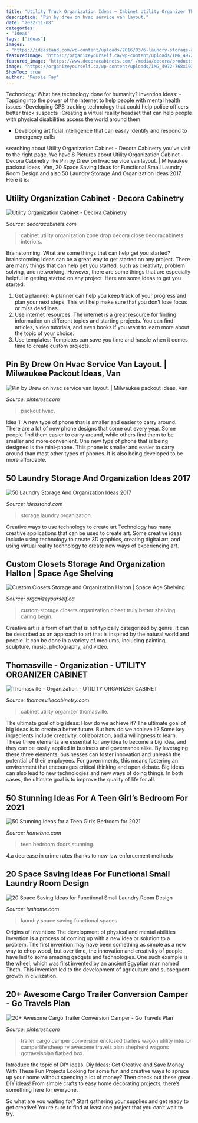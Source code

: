 ```yaml
---
title: "Utility Truck Organization Ideas ~ Cabinet Utility Organizer Thomasville"
description: "Pin by drew on hvac service van layout."
date: "2022-11-08"
categories:
- "ideas"
tags: ["ideas"]
images:
- "https://ideastand.com/wp-content/uploads/2016/03/6-laundry-storage-and-organization-ideas.jpg"
featuredImage: "https://organizeyourself.ca/wp-content/uploads/IMG_4972-768x1024.jpg"
featured_image: "https://www.decoracabinets.com/-/media/decora/products/cabinet_interiors/decutilitymcttws.jpg"
image: "https://organizeyourself.ca/wp-content/uploads/IMG_4972-768x1024.jpg"
ShowToc: true
author: "Ressie Fay"
---
```



Technology: What has technology done for humanity?
Invention Ideas: 
-Tapping into the power of the internet to help people with mental health issues 
-Developing GPS tracking technology that could help police officers better track suspects 
-Creating a virtual reality headset that can help people with physical disabilities access the world around them 
- Developing artificial intelligence that can easily identify and respond to emergency calls

	

		
searching about Utility Organization Cabinet - Decora Cabinetry you've visit to the right page. We have 8 Pictures about Utility Organization Cabinet - Decora Cabinetry like Pin by Drew on hvac service van layout. | Milwaukee packout ideas, Van, 20 Space Saving Ideas for Functional Small Laundry Room Design and also 50 Laundry Storage And Organization Ideas 2017. Here it is:
		
    
## Utility Organization Cabinet - Decora Cabinetry

<img loading=lazy src="https://www.decoracabinets.com/-/media/decora/products/cabinet_interiors/decutilitymcttws.jpg" onerror="this.onerror=null;this.src='https://tse3.mm.bing.net/th?id=OIP.Ebh02w7l6Ivd3tQHzZ5xJgHaLH&amp;pid=15.1';" alt="Utility Organization Cabinet - Decora Cabinetry">

_Source: decoracabinets.com_

>cabinet utility organization zone drop decora close decoracabinets interiors. 

	

Brainstorming: What are some things that can help get you started?
brainstorming ideas can be a great way to get started on any project. There are many things that can help get you started, such as creativity, problem solving, and networking. However, there are some things that are especially helpful in getting started on any project. Here are some ideas to get you started:  
1. Get a planner: A planner can help you keep track of your progress and plan your next steps. This will help make sure that you don’t lose focus or miss deadlines. 
2. Use internet resources: The internet is a great resource for finding information on different topics and starting projects. You can find articles, video tutorials, and even books if you want to learn more about the topic of your choice. 
3. Use templates: Templates can save you time and hassle when it comes time to create custom projects.

    
## Pin By Drew On Hvac Service Van Layout. | Milwaukee Packout Ideas, Van

<img loading=lazy src="https://i.pinimg.com/736x/7c/6f/38/7c6f38d7cb0a8a31a4eed1a87f6d3170.jpg" onerror="this.onerror=null;this.src='https://tse2.mm.bing.net/th?id=OIP.wopD0gnl78BYjSyZWEei1AHaJ3&amp;pid=15.1';" alt="Pin by Drew on hvac service van layout. | Milwaukee packout ideas, Van">

_Source: pinterest.com_

>packout hvac. 

	

Idea 1: A new type of phone that is smaller and easier to carry around.
There are a lot of new phone designs that come out every year. Some people find them easier to carry around, while others find them to be smaller and more convenient. One new type of phone that is being designed is the mini-phone. This phone is smaller and easier to carry around than most other types of phones. It is also being developed to be more affordable.

    
## 50 Laundry Storage And Organization Ideas 2017

<img loading=lazy src="https://ideastand.com/wp-content/uploads/2016/03/6-laundry-storage-and-organization-ideas.jpg" onerror="this.onerror=null;this.src='https://tse4.mm.bing.net/th?id=OIP.1VqkkaFaXEjAwG8O7ZIlxgHaJ4&amp;pid=15.1';" alt="50 Laundry Storage And Organization Ideas 2017">

_Source: ideastand.com_

>storage laundry organization. 

	

Creative ways to use technology to create art
Technology has many creative applications that can be used to create art. Some creative ideas include using technology to create 3D graphics, creating digital art, and using virtual reality technology to create new ways of experiencing art.

    
## Custom Closets Storage And Organization Halton | Space Age Shelving

<img loading=lazy src="https://organizeyourself.ca/wp-content/uploads/IMG_4972-768x1024.jpg" onerror="this.onerror=null;this.src='https://tse1.mm.bing.net/th?id=OIP.K-R54ENwXDSz1XVd3gz7sQHaJ4&amp;pid=15.1';" alt="Custom Closets Storage and Organization Halton | Space Age Shelving">

_Source: organizeyourself.ca_

>custom storage closets organization closet truly better shelving caring begin. 

	

Creative art is a form of art that is not typically categorized by genre. It can be described as an approach to art that is inspired by the natural world and people. It can be done in a variety of mediums, including painting, sculpture, music, photography, and video.

    
## Thomasville - Organization - UTILITY ORGANIZER CABINET

<img loading=lazy src="https://www.thomasvillecabinetry.com/-/media/thomasville/products/cabinet_interiors/thoutilitycabmcfs3.jpg" onerror="this.onerror=null;this.src='https://tse4.mm.bing.net/th?id=OIP.Z6u5YGr4Tu6gV2YewnaY-AHaLH&amp;pid=15.1';" alt="Thomasville - Organization - UTILITY ORGANIZER CABINET">

_Source: thomasvillecabinetry.com_

>cabinet utility organizer thomasville. 

	

The ultimate goal of big ideas: How do we achieve it?
The ultimate goal of big ideas is to create a better future. But how do we achieve it? Some key ingredients include creativity, collaboration, and a willingness to learn. These three elements are essential for any idea to become a big idea, and they can be easily applied in business and governance alike. By leveraging these three elements, businesses can foster innovation and unleash the potential of their employees. For governments, this means fostering an environment that encourages critical thinking and open debate. Big ideas can also lead to new technologies and new ways of doing things. In both cases, the ultimate goal is to improve the quality of life for all.

    
## 50 Stunning Ideas For A Teen Girl’s Bedroom For 2021

<img loading=lazy src="https://homebnc.com/homeimg/2016/07/03-teen-girl-room-ideas.jpg" onerror="this.onerror=null;this.src='https://tse3.mm.bing.net/th?id=OIP.hS0PP9yvGcPxJAPl7w-w6wHaPV&amp;pid=15.1';" alt="50 Stunning Ideas for a Teen Girl’s Bedroom for 2021">

_Source: homebnc.com_

>teen bedroom doors stunning. 

	

4.a decrease in crime rates thanks to new law enforcement methods

    
## 20 Space Saving Ideas For Functional Small Laundry Room Design

<img loading=lazy src="https://www.lushome.com/wp-content/uploads/2016/02/small-spaces-laundry-room-design-ideas-19.jpg" onerror="this.onerror=null;this.src='https://tse1.mm.bing.net/th?id=OIP.5bDQjEOdLjBj6Jh32b7QMwAAAA&amp;pid=15.1';" alt="20 Space Saving Ideas for Functional Small Laundry Room Design">

_Source: lushome.com_

>laundry space saving functional spaces. 

	

Origins of Invention: The development of physical and mental abilities
Invention is a process of coming up with a new idea or solution to a problem. The first invention may have been something as simple as a new way to chop wood, but over time, the innovation and creativity of people have led to some amazing gadgets and technologies. One such example is the wheel, which was first invented by an ancient Egyptian man named Thoth. This invention led to the development of agriculture and subsequent growth in civilization.

    
## 20+ Awesome Cargo Trailer Conversion Camper - Go Travels Plan

<img loading=lazy src="https://i.pinimg.com/736x/8f/8d/32/8f8d320873d720988cfda2bd2c33db2e.jpg" onerror="this.onerror=null;this.src='https://tse1.mm.bing.net/th?id=OIP.5SyPoHTtlHMutXKdJ1BUOQHaJ3&amp;pid=15.1';" alt="20+ Awesome Cargo Trailer Conversion Camper - Go Travels Plan">

_Source: pinterest.com_

>trailer cargo camper conversion enclosed trailers wagon utility interior camperlife sheep rv awesome travels plan shepherd wagons gotravelsplan flatbed box. 

	

Introduce the topic of DIY ideas.
Diy Ideas: Get Creative and Save Money With These Fun Projects
Looking for some fun and creative ways to spruce up your home without spending a lot of money? Then check out these great DIY ideas! From simple crafts to easy home decorating projects, there’s something here for everyone.

So what are you waiting for? Start gathering your supplies and get ready to get creative! You’re sure to find at least one project that you can’t wait to try.

